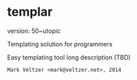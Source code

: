 templar
=======

version: 50~utopic

Templating solution for programmers

Easy templating tool long description (TBD)

	Mark Veltzer <mark@veltzer.net>, 2014
